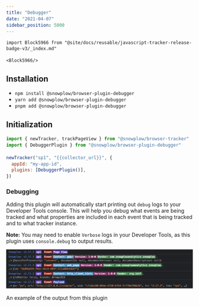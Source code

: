 ```yaml
---
title: "Debugger"
date: "2021-04-07"
sidebar_position: 5000
---
```


```mdx-code-block
import Block5966 from "@site/docs/reusable/javascript-tracker-release-badge-v3/_index.md"

<Block5966/>
```

## Installation

- `npm install @snowplow/browser-plugin-debugger`
- `yarn add @snowplow/browser-plugin-debugger`
- `pnpm add @snowplow/browser-plugin-debugger`

## Initialization

```javascript
import { newTracker, trackPageView } from "@snowplow/browser-tracker"
import { DebuggerPlugin } from "@snowplow/browser-plugin-debugger"

newTracker("sp1", "{{collector_url}}", {
  appId: "my-app-id",
  plugins: [DebuggerPlugin()],
})
```

### Debugging

Adding this plugin will automatically start printing out `debug` logs to your Developer Tools console. This will help you debug what events are being tracked and what properties are included in each event that is being tracked and to what tracker instance.

**Note:** You may need to enable `Verbose` logs in your Developer Tools, as this plugin uses `console.debug` to output results.

![](images/Screenshot-2021-03-28-at-20.08.35.png)

An example of the output from this plugin
